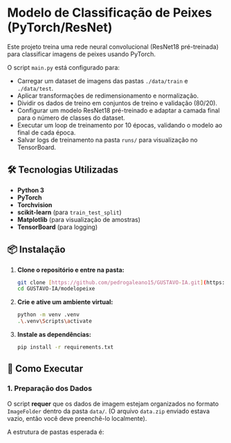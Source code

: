 # Modelo de Classificação de Peixes (PyTorch/ResNet)

Este projeto treina uma rede neural convolucional (ResNet18 pré-treinada) para classificar imagens de peixes usando PyTorch.

O script `main.py` está configurado para:
* Carregar um dataset de imagens das pastas `./data/train` e `./data/test`.
* Aplicar transformações de redimensionamento e normalização.
* Dividir os dados de treino em conjuntos de treino e validação (80/20).
* Configurar um modelo ResNet18 pré-treinado e adaptar a camada final para o número de classes do dataset.
* Executar um loop de treinamento por 10 épocas, validando o modelo ao final de cada época.
* Salvar logs de treinamento na pasta `runs/` para visualização no TensorBoard.

## 🛠️ Tecnologias Utilizadas

* **Python 3**
* **PyTorch**
* **Torchvision**
* **scikit-learn** (para `train_test_split`)
* **Matplotlib** (para visualização de amostras)
* **TensorBoard** (para logging)

## 📦 Instalação

1.  **Clone o repositório e entre na pasta:**
    ```bash
    git clone [https://github.com/pedrogaleano15/GUSTAVO-IA.git](https://github.com/pedrogaleano15/GUSTAVO-IA.git)
    cd GUSTAVO-IA/modelopeixe
    ```

2.  **Crie e ative um ambiente virtual:**
    ```bash
    python -m venv .venv
    .\.venv\Scripts\activate
    ```

3.  **Instale as dependências:**
    ```bash
    pip install -r requirements.txt
    ```

## 🚀 Como Executar

### 1. Preparação dos Dados

O script **requer** que os dados de imagem estejam organizados no formato `ImageFolder` dentro da pasta `data/`. (O arquivo `data.zip` enviado estava vazio, então você deve preenchê-lo localmente).

A estrutura de pastas esperada é: